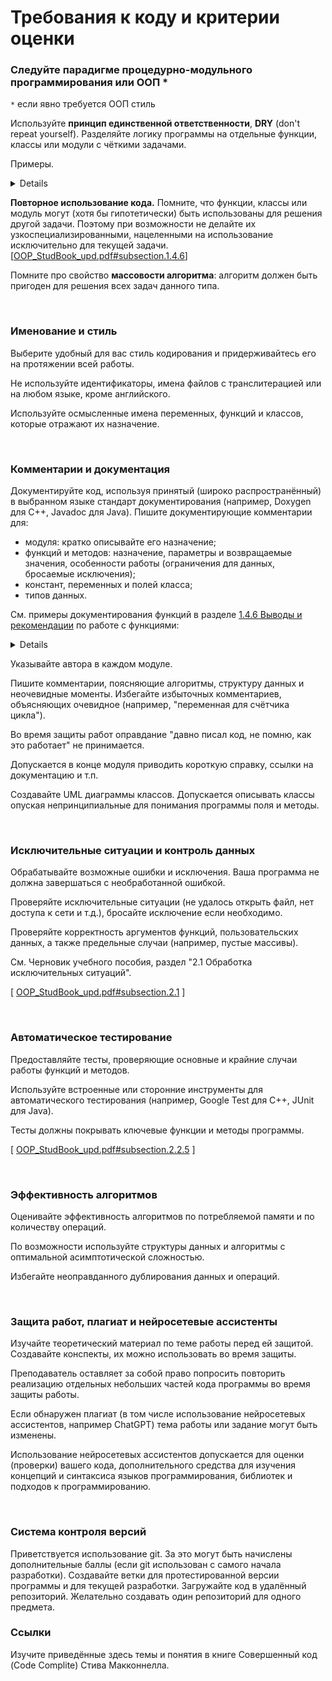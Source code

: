 # Требования к коду и критерии оценки

### Следуйте парадигме процедурно-модульного программирования или ООП *
`*` если явно требуется ООП стиль

Используйте **принцип единственной ответственности**, **DRY** (don't repeat yourself).
Разделяйте логику программы на отдельные функции, классы или модули с чёткими задачами.


Примеры.
<details>

```cpp
// 1. Нарушение принципа единственной ответственности: функция делает и ввод, и обработку, и вывод
// 2. Функция получает данные не через аргументы, а через стандартный ввод cin. Её невозможно использовать, если данные в программе предполагается получать иным способом.
void calculateAndPrintBMI() {
    float weight, height;
    
    std::cout << "Введите вес (в кг): ";
    std::cin >> weight;
    
    std::cout << "Введите рост (в метрах): ";
    std::cin >> height;
    
    if (height <= 0) {
        std::cerr << "Рост должен быть больше 0." << std::endl;
        return;
    }

    float bmi = weight / (height * height);
    std::cout << "Индекс массы тела: " << bmi << std::endl;
}
```

Исправление:
```cpp
float calculateBMI(float weight, float height) {
    if (height <= 0) {
        throw std::invalid_argument("Рост должен быть больше 0.");
    }
    return weight / (height * height);
}
```
</details>

**Повторное использование кода.** Помните, что функции, классы или модуль могут (хотя бы гипотетически) быть использованы для решения другой задачи. Поэтому при возможности не делайте их узкоспециализированными, нацеленными на использование исключительно для текущей задачи.
[[OOP_StudBook_upd.pdf#subsection.1.4.6](https://raw.githubusercontent.com/VetrovSV/OOP/master/OOP_StudBook_upd.pdf#subsection.1.4.6)]

Помните про свойство **массовости алгоритма**: алгоритм должен быть пригоден для решения всех задач данного типа.

<br>

### Именование и стиль
Выберите удобный для вас стиль кодирования и придерживайтесь его на протяжении всей работы.

Не используйте идентификаторы, имена файлов с транслитерацией или на любом языке, кроме английского.

Используйте осмысленные имена переменных, функций и классов, которые отражают их назначение.

<br>

### Комментарии и документация
Документируйте код, используя принятый (широко распространённый) в выбранном языке стандарт документирования (например, Doxygen для C++, Javadoc для Java).
Пишите документирующие комментарии для:
- модуля: кратко описывайте его назначение;
- функций и методов: назначение, параметры и возвращаемые значения, особенности работы (ограничения для данных, бросаемые исключения);
- констант, переменных и полей класса;
- типов данных.

См. примеры документирования функций в разделе [1.4.6 Выводы и рекомендации](https://raw.githubusercontent.com/VetrovSV/OOP/master/OOP_StudBook_upd.pdf#subsection.1.4.6) по работе с функциями:

<details>

```cpp
// хороший пример: машинно-читаемый комментарий для
// системы документирования Doxygen:

/// вычисляет индекс массы тела по массе (m) в кг. и росту (h) в метрах
/// бросает исключение ivalid_argument если h==0
float bmi(float m, float h);



// отличный пример (машинно-читаемый комментарий для
// системы документирования Doxygen с полным описанием функции):

/// вычисляет индекс массы тела;
/// бросает исключение ivalid_argument если h==0
/// \param m масса тела в кг.
/// \param h рост в метрах
/// \return индекс массы тела
float bmi(float m, float h);
```

</details>




Указывайте автора в каждом модуле.

Пишите комментарии, поясняющие алгоритмы, структуру данных и неочевидные моменты.
Избегайте избыточных комментариев, объясняющих очевидное (например, "переменная для счётчика цикла").

Во время защиты работ оправдание "давно писал код, не помню, как это работает" не принимается.

Допускается в конце модуля приводить короткую справку, ссылки на документацию и т.п.

Создавайте UML диаграммы классов. Допускается описывать классы опуская непринципиальные для понимания программы поля и методы.  




<br>

### Исключительные ситуации и контроль данных

Обрабатывайте возможные ошибки и исключения. Ваша программа не должна завершаться с необработанной ошибкой. 

Проверяйте исключительные ситуации (не удалось открыть файл, нет доступа к сети и т.д.), бросайте исключение если необходимо.

Проверяйте корректность аргументов функций, пользовательских данных, а также предельные случаи (например, пустые массивы).

См. Черновик учебного пособия, раздел "2.1 Обработка исключительных ситуаций".

[ [OOP_StudBook_upd.pdf#subsection.2.1](https://raw.githubusercontent.com/VetrovSV/OOP/master/OOP_StudBook_upd.pdf#subsection.2.1) ]

<br>

### Автоматическое тестирование
Предоставляйте тесты, проверяющие основные и крайние случаи работы функций и методов.

Используйте встроенные или сторонние инструменты для автоматического тестирования (например, Google Test для C++, JUnit для Java).

Тесты должны покрывать ключевые функции и методы программы.

[ [OOP_StudBook_upd.pdf#subsection.2.2.5](https://raw.githubusercontent.com/VetrovSV/OOP/master/OOP_StudBook_upd.pdf#subsection.2.2.5) ]

<br>

### Эффективность алгоритмов
Оценивайте эффективность алгоритмов по потребляемой памяти и по количеству операций.

По возможности используйте структуры данных и алгоритмы с оптимальной асимптотической сложностью.

Избегайте неоправданного дублирования данных и операций.


<br>

### Защита работ, плагиат и нейросетевые ассистенты 
Изучайте теоретический материал по теме работы перед ей защитой. Создавайте конспекты, их можно использовать во время защиты.

Преподаватель оставляет за собой право попросить повторить реализацию отдельных небольших частей кода программы во время защиты работы. 

Если обнаружен плагиат (в том числе использование нейросетевых ассистентов, например ChatGPT) тема работы или задание могут быть изменены.


Использование нейросетевых ассистентов допускается для оценки (проверки) вашего кода, дополнительного средства для изучения концепций и синтаксиса языков программирования, библиотек и подходов к программированию.



<br>


### Система контроля версий
Приветствуется использование git. За это могут быть начислены дополнительные баллы (если git использован с самого начала разработки).
Создавайте ветки для протестированной версии программы и для текущей разработки. Загружайте код в удалённый репозиторий.
Желательно создавать один репозиторий для одного предмета.



### Ссылки
Изучите приведённые здесь темы и понятия в книге Совершенный код (Code Complite) Стива Макконнелла.
